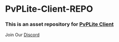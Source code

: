 # PvPLite-Client-REPO
### This is an asset repository for [PvPLite Client](https://github.com/applesfruit/PvPLite-Client-1.7.10)
Join Our [Discord]()
